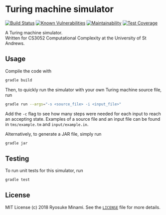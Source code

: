 # Turing machine simulator

[![Build Status](https://travis-ci.com/rminami/tm-simulator.svg?branch=master)](https://travis-ci.com/rminami/tm-simulator)
[![Known Vulnerabilities](https://snyk.io/test/github/rminami/tm-simulator/badge.svg?targetFile=build.gradle)](https://snyk.io/test/github/rminami/tm-simulator?targetFile=build.gradle)
[![Maintainability](https://api.codeclimate.com/v1/badges/6aa69bb53a1b62193cee/maintainability)](https://codeclimate.com/github/rminami/tm-simulator/maintainability)
[![Test Coverage](https://api.codeclimate.com/v1/badges/6aa69bb53a1b62193cee/test_coverage)](https://codeclimate.com/github/rminami/tm-simulator/test_coverage)

A Turing machine simulator. \
Written for CS3052 Computational Complexity at the University of St Andrews.

## Usage

Compile the code with 

```sh
gradle build
```

Then, to quickly run the simulator with your own Turing machine source file, run

```sh
gradle run --args="-s <source_file> -i <input_file>"
```

Add the `-c` flag to see how many steps were needed for each input to reach an accepting state. Examples of a source file and an input file can be found in `tms/example.tm` and `input/example.in`.

Alternatively, to generate a JAR file, simply run

```sh 
gradle jar
```

## Testing

To run unit tests for this simulator, run

```bash
gradle test
```

## License

MIT License (c) 2018 Ryosuke Minami. See the [`LICENSE`](./LICENSE) file for more details.
